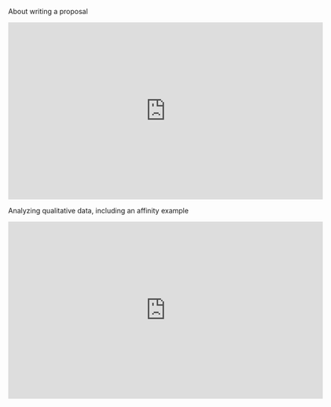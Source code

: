 About writing a proposal

<iframe width="640" height="360" src="http://www.youtube.com/embed/xuqG2uFaiD8?rel=0" frameborder="0" allowfullscreen></iframe>

Analyzing qualitative data, including an affinity example

<iframe width="640" height="360" src="http://www.youtube.com/embed/HdbOv5CWFj4?rel=0" frameborder="0" allowfullscreen></iframe>
